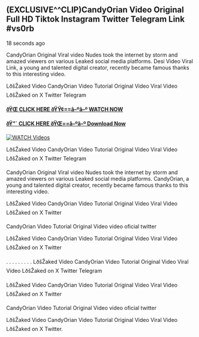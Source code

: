 ## (EXCLUSIVE^^CLIP)CandyOrian Video Original Full HD Tiktok Instagram Twitter Telegram Link #vs0rb

18 seconds ago

CandyOrian Original Viral video Nudes took the internet by storm and amazed viewers on various Leaked social media platforms. Desi Video Viral Link, a young and talented digital creator, recently became famous thanks to this interesting video.

LðšŽaked Video CandyOrian Video Tutorial Original Video Viral Video LðšŽaked on X Twitter Telegram

**[ðŸŒ CLICK HERE ðŸŸ¢==â–ºâ–º WATCH NOW](https://clips-mediaa.blogspot.com/2025/02/video-viral-download.html)**

**[ðŸ”´ CLICK HERE ðŸŒ==â–ºâ–º Download Now](https://clips-mediaa.blogspot.com/2025/02/video-viral-download.html)**

[![WATCH Videos](https://i.imgur.com/dJHk4Zq.gif)](https://clips-mediaa.blogspot.com/2025/02/video-viral-download.html)

LðšŽaked Video CandyOrian Video Tutorial Original Video Viral Video LðšŽaked on X Twitter Telegram

CandyOrian Original Viral video Nudes took the internet by storm and amazed viewers on various Leaked social media platforms. CandyOrian, a young and talented digital creator, recently became famous thanks to this interesting video.

LðšŽaked Video CandyOrian Video Tutorial Original Video Viral Video LðšŽaked on X Twitter

CandyOrian Video Tutorial Original Video video oficial twitter

LðšŽaked Video CandyOrian Video Tutorial Original Video Viral Video LðšŽaked on X Twitter

. . . . . . . . . LðšŽaked Video CandyOrian Video Tutorial Original Video Viral Video LðšŽaked on X Twitter Telegram

LðšŽaked Video CandyOrian Video Tutorial Original Video Viral Video LðšŽaked on X Twitter

CandyOrian Video Tutorial Original Video video oficial twitter

LðšŽaked Video CandyOrian Video Tutorial Original Video Viral Video LðšŽaked on X Twitter.